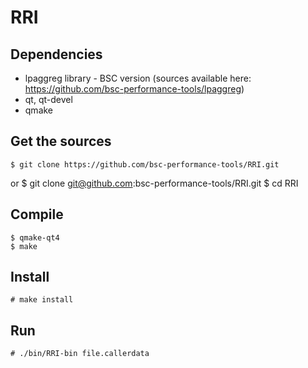 # RRI

## Dependencies

- lpaggreg library - BSC version (sources available here: https://github.com/bsc-performance-tools/lpaggreg)
- qt, qt-devel
- qmake

## Get the sources

    $ git clone https://github.com/bsc-performance-tools/RRI.git
  or
    $ git clone git@github.com:bsc-performance-tools/RRI.git
    $ cd RRI


## Compile

    $ qmake-qt4
    $ make

## Install

    # make install

## Run

    # ./bin/RRI-bin file.callerdata
